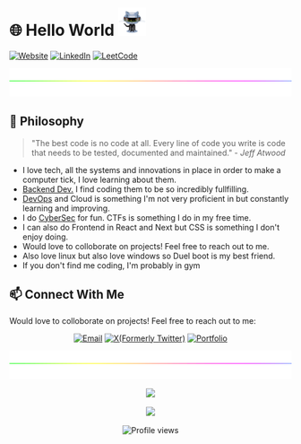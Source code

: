 # 🌐 Hello World  <img src="https://github.com/PrittoRuban/PrittoRuban/blob/main/img/robot.gif" width="50px" height="50px"/> 


[![Website](https://img.shields.io/badge/Portfolio-Visit-4285F4?style=for-the-badge&logo=google-chrome&logoColor=white)](https://prittoruban.vercel.app/)
[![LinkedIn](https://img.shields.io/badge/LinkedIn-Connect-0A66C2?style=for-the-badge&logo=linkedin&logoColor=white)](https://linkedin.com/in/prittoruban)
[![LeetCode](https://img.shields.io/badge/LeetCode-1600+-FFA116?style=for-the-badge&logo=leetcode&logoColor=white)](https://leetcode.com/u/prittoruban/)


<img height="50" width="100%" src="https://github.com/PrittoRuban/PrittoRuban/blob/main/img/divider.gif">


## 💭 Philosophy

> "The best code is no code at all. Every line of code you write is code that needs to be tested, documented and maintained." - *Jeff Atwood*
    
- I love tech, all the systems and innovations in place in order to make a computer tick, I love learning about them.
- <ins>Backend Dev.</ins> I find coding them to be so incredibly fullfilling.
- <ins>DevOps</ins> and Cloud is something I'm not very proficient in but constantly learning and improving.
- I do <ins>CyberSec</ins> for fun. CTFs is something I do in my free time.
- I can also do Frontend in React and Next but CSS is something I don't enjoy doing.
- Would love to colloborate on projects! Feel free to reach out to me.
- Also love linux but also love windows so Duel boot is my best friend.
- If you don't find me coding, I'm probably in gym <br>

<!---
<img height="50" width="100%" src="https://github.com/PrittoRuban/PrittoRuban/blob/main/img/divider.gif">



## 🔍 Current Focus Areas

```javascript
const currentFocus = {
  technologies: ["System Design", "Backend", "Cloud", "Blockchain"],
  personalGrowth: ["Communication", "Open Source Contributions", "Core CS"],
  interests: ["Zero Trust Security", "Distributed Systems", "Performance Optimization"]
};
```

<!---

<img height="50" width="100%" src="https://github.com/PrittoRuban/PrittoRuban/blob/main/img/divider.gif">

## 🧠 Technical Problem Solving

My approach to solving complex technical challenges:

<table>
  <tr>
    <td align="center"><strong>🧩 Problem Decomposition</strong></td>
    <td>Breaking complex problems into manageable components is my specialty. I approach each challenge systematically, identifying core issues before diving into implementation.</td>
  </tr>
  <tr>
    <td align="center"><strong>⚡ Performance Optimization</strong></td>
    <td>I'm obsessed with creating efficient systems - whether optimizing database queries, implementing caching strategies, or refactoring algorithms for efficiency.</td>
  </tr>
  <tr>
    <td align="center"><strong>🔒 Security-Focused Development</strong></td>
    <td>With my cybersecurity background, I integrate security at every development stage - from secure API design to preventing common vulnerabilities like XSS and CSRF attacks.</td>
  </tr>
  <tr>
    <td align="center"><strong>📊 Data-Driven Decisions</strong></td>
    <td>I believe in measuring impact. My implementations always include metrics collection to validate improvements and guide future optimizations.</td>
  </tr>
</table>

<img height="50" width="100%" src="https://github.com/PrittoRuban/PrittoRuban/blob/main/img/divider.gif">

## 🛠️ Code Quality & Engineering Excellence


> "Any fool can write code that a computer can understand. Good programmers write code that humans can understand." - *Martin Fowler*


My code demonstrates:

- **Clean Architecture Principles**: Clear separation of concerns
- **Comprehensive Test Coverage**: Unit, integration, and E2E tests
- **Detailed Documentation**: Helping others understand my thought process
- **Performance Benchmarking**: Data-backed optimization decisions
- **Accessibility Compliance**: Inclusive experiences for all users

<img height="50" width="100%" src="https://github.com/PrittoRuban/PrittoRuban/blob/main/img/divider.gif">



## 💡 Featured Engineering Solutions

### Security-First Authentication System

Created a zero-trust authentication framework with:
- JWT with rotating refresh tokens
- Hardware-backed biometric integration
- Real-time threat monitoring
- Automated suspicious activity detection
- 99.99% protection against common attack vectors

### High-Performance Data Pipeline

Built a scalable data processing system handling:
- 1M+ events/second throughput
- Sub-50ms end-to-end latency
- Automatic failover with zero data loss
- Dynamic scaling based on workload patterns
- Comprehensive monitoring and alerting

### Algorithmic Problem Solving

Developed algorithmic solutions for:
- Graph-based recommendation engines
- Distributed consensus algorithms
- Efficient text search and indexing
- Location-based proximity calculations
- Real-time data synchronization protocols

<img height="50" width="100%" src="https://github.com/PrittoRuban/PrittoRuban/blob/main/img/divider.gif">


## 📚 System Design Knowledge

<table>
  <tr>
    <td width="33%" align="center">
      <img src="https://img.shields.io/badge/Architecture-Microservices-green?style=flat-square" alt="Microservices"/>
      <br/>
      Event-driven systems, service meshes, domain-driven design
    </td>
    <td width="33%" align="center">
      <img src="https://img.shields.io/badge/Scalability-Horizontal_&_Vertical-blue?style=flat-square" alt="Scalability"/>
      <br/>
      Load balancing, sharding, caching strategies, CDN implementation
    </td>
    <td width="33%" align="center">
      <img src="https://img.shields.io/badge/Security-Defense_in_Depth-red?style=flat-square" alt="Security"/>
      <br/>
      OAuth 2.0, OIDC, encryption at rest/transit, penetration testing
    </td>
  </tr>
  <tr>
    <td width="33%" align="center">
      <img src="https://img.shields.io/badge/Data-Polyglot_Persistence-purple?style=flat-square" alt="Data"/>
      <br/>
      ACID vs BASE, NoSQL patterns, data warehousing, ETL pipelines
    </td>
    <td width="33%" align="center">
      <img src="https://img.shields.io/badge/Performance-Optimization-orange?style=flat-square" alt="Performance"/>
      <br/>
      Profiling, bottleneck analysis, lazy loading, connection pooling
    </td>
    <td width="33%" align="center">
      <img src="https://img.shields.io/badge/DevOps-CI/CD_Pipelines-teal?style=flat-square" alt="DevOps"/>
      <br/>
      Infrastructure as code, automated testing, blue/green deployments
    </td>
  </tr>
</table>



<img height="50" width="100%" src="https://github.com/PrittoRuban/PrittoRuban/blob/main/img/divider.gif">



## 🧪 Technical Experiments & Learning

I believe in continuous experimentation and sharing knowledge:

- **[System Design Chronicles](https://github.com/PrittoRuban/system-design-patterns)**: My documentation of scalable architecture patterns
- **[Algorithm Visualizer](https://github.com/PrittoRuban/algorithm-visualizer)**: Interactive tool for understanding complex algorithms
- **[Performance Testing Framework](https://github.com/PrittoRuban/performance-lab)**: Custom tools for benchmarking web applications
- **[Security Sandbox](https://github.com/PrittoRuban/security-playground)**: Experiments with latest security protocols and vulnerability prevention

<img height="50" width="100%" src="https://github.com/PrittoRuban/PrittoRuban/blob/main/img/divider.gif">

## 🌱 Open Source Contributions

I actively contribute to the broader developer community:

- **React Performance Utilities**: Created utilities for identifying render bottlenecks (250+ GitHub stars)
- **MongoDB Data Migration Tools**: Contributed migration scripts for complex document transformations
- **Java Security Framework**: Fixed critical vulnerabilities in authentication modules
- **Accessibility Testing Tools**: Built plugins for automated WCAG compliance checking

<img height="50" width="100%" src="https://github.com/PrittoRuban/PrittoRuban/blob/main/img/divider.gif">

## 📊 Technical Problem Solving Stats

<table>
  <tr>
    <td>
      <img src="https://img.shields.io/badge/LeetCode-1600+-FFA116?style=for-the-badge&logo=leetcode&logoColor=white" alt="LeetCode"/>
      <p>Solved 500+ algorithm challenges</p>
      <p>Top 5% in global rankings</p>
    </td>
    <td>
      <img src="https://img.shields.io/badge/HackerRank-5★_Java-2EC866?style=for-the-badge&logo=hackerrank&logoColor=white" alt="HackerRank"/>
      <p>Gold badge in Problem Solving</p>
      <p>Expert status in Java challenges</p>
    </td>
  </tr>
  <tr>
    <td>
      <img src="https://img.shields.io/badge/CodeSignal-Level_8-blue?style=for-the-badge&logo=codesignal&logoColor=white" alt="CodeSignal"/>
      <p>Perfect scores in company challenges</p>
      <p>Top performer in timed assessments</p>
    </td>
    <td>
      <img src="https://img.shields.io/badge/System_Design-Advanced-purple?style=for-the-badge&logo=amazonwebservices&logoColor=white" alt="System Design"/>
      <p>Strong architectural thinking</p>
      <p>Scalable & maintainable solutions</p>
    </td>
  </tr>
</table>



<img height="50" width="100%" src="https://github.com/PrittoRuban/PrittoRuban/blob/main/img/divider.gif">
--->

## 📫 Connect With Me

Would love to colloborate on projects! Feel free to reach out to me:

<p align="center">
  <a href="mailto:prittoprogrammer@gmail.com"><img src="https://img.shields.io/badge/Email-Let's_Talk-D14836?style=for-the-badge&logo=gmail&logoColor=white" alt="Email" /></a>
  <a href="https://twitter.com/prittoruban"><img src="https://img.shields.io/badge/Twitter-Let's_Build-0A66C2?style=for-the-badge&logo=X&logoColor=white" alt="X(Formerly Twitter)" /></a>
  <a href="https://prittoruban.vercel.app/"><img src="https://img.shields.io/badge/Portfolio-See_My_Work-4285F4?style=for-the-badge&logo=google-chrome&logoColor=white" alt="Portfolio" /></a>
</p>

<img height="50" width="100%" src="https://github.com/PrittoRuban/PrittoRuban/blob/main/img/divider.gif">

<p align="center">
  <img src="https://readme-typing-svg.herokuapp.com?color=2484FF&size=32&center=true&vCenter=true&width=600&lines=Building+the+impossible;Engineering+the+future;Solving+problems+that+matter" />
</p>

<p align="center">
  <img src="https://quotes-github-readme.vercel.app/api?theme=algolia&type=horizontal" />
</p>

<p align="center">
  <img src="https://komarev.com/ghpvc/?username=prittoruban&label=Profile%20views&color=0e75b6&style=flat" alt="Profile views" />
</p>

<!---

# Hi there! <img src="https://raw.githubusercontent.com/PrittoRuban/PrittoRuban/master/img/wave.gif" width="30px" height="30px"/> I'm R. Pritto Ruban  <img src="https://github.com/PrittoRuban/PrittoRuban/blob/main/img/robot.gif" width="50px" height="50px"/> 

**Passionate Engineer | Freelancer | Competitive Programmer | Open Source Enthusiast | [Visit My Website!](https://prittoruban.vercel.app/)**

<img height=50 width=100% src="https://github.com/PrittoRuban/PrittoRuban/blob/main/img/divider.gif">

### 🎯 About Me
I’m a passionate developer with a strong foundation in **Java**, **Full-Stack Web Development**, and **Cyber Security**. I love contributing to **open-source** projects and have hands-on experience with the **MERN stack** and **Java Development**. Always eager to tackle real-world challenges and create impactful solutions. 

<img height=50 width=100% src="https://github.com/PrittoRuban/PrittoRuban/blob/main/img/divider.gif">


### 💼 Experience

**Technical Content Engineer Intern** [Kalvium](https://kalvium.com/) | Coimbatore, India (Remote)  
*Jul 2024 – Oct 2024*  
- Designed and delivered technical content impacting over **1,000+ students**, elevating engagement and comprehension.  
- Spearheaded content optimization strategies, achieving a **15% improvement in course ratings** through continuous feedback loops.  
- Collaborated with cross-functional teams to align learning materials with emerging trends in **technology education**.  

**Freelancer** | Remote  
*Jan 2024 – Present*  
- Built **responsive and dynamic websites** for clients, leveraging frameworks like **React** and **Next.js** for scalable solutions.  
- Developed robust backends using **Node.js** and **Express**, integrating **RESTful APIs** for seamless functionality.  
- Focused on delivering **user-first designs** with optimal performance, accessibility, and cross-browser compatibility.  


**Open Source Contributor** | Remote  
*Jun 2024 – Present*  
- Contributed to **high-impact open-source projects**, improving software reliability and expanding feature sets.  
- Collaborated with global communities to enhance technical solutions and refine coding practices.  
- Continuously explored and implemented **cutting-edge technologies** to add value to open-source ecosystems.  


<img height=50 width=100% src="https://github.com/PrittoRuban/PrittoRuban/blob/main/img/divider.gif">

### 🛠️ My Skills
- **Languages**: Java (Advanced), TypeScript (Intermediate), SQL (Intermediate), C++ (Beginner), Python(Beginner)
- **Web Development**: HTML, CSS, React (Intermediate), Node.js (Intermediate), Express.js (Intermediate), Databases(Intermediate)
- **Tools & Libraries**: Git (Intermediate), GitHub, VSCode, Postman, Insomnia, MongoDB Atlas 

<img height=50 width=100% src="https://github.com/PrittoRuban/PrittoRuban/blob/main/img/divider.gif">

### 💡 Projects
#### [MERN Blog App ⇗](https://github.com/PrittoRuban/MERN_Blog)
A full-stack web application developed using MongoDB, Express.js, React.js, Node.js, and Tailwind CSS.
- **Features**: Admin functionality, user management, JWT authentication, responsive design.
- **Impact**: Increased user engagement by 25% through seamless user experience and robust authentication.
- **Technologies Used**: MERN stack, React Redux, JWT, Tailwind CSS


<img height=50 width=100% src="https://github.com/PrittoRuban/PrittoRuban/blob/main/img/divider.gif">

### 🏆 Achievements  

- **Overall Champion - Full Stack Development**  
  **Sairam Engineering College Hackathon**, Aug 2024  
  - Led a team to build a **restaurant reservation system** with real-time updates and AI chatbot integration.  

- **1st Place - Coding Contests**  
  - **SRM Eswari Engineering College**, Aug 2024: Solved complex problems under time constraints.  
  - **RMK College of Engineering and Technology**, Apr 2024: Top performer in an inter-college event.  

- **2nd Place**  
  - **Paper Presentation**, SRM Eswari Engineering College, Aug 2024: Presented advanced technical concepts effectively.  
  - **Web Design Challenge**, Rajalakshmi Engineering College, Feb 2024: Designed an award-winning **e-commerce website** ([GitHub ⇗](https://github.com/PrittoRuban/E-Commerce_Website)).  

- **1st Place - Web Design Using AI Tools**  
  **Sairam Institute of Technology**, Feb 2024  
  - Won for innovative use of AI-powered design tools.  

- **Competitive Programming**  
  - Solved **3,000+ problems** across [LeetCode ⇗](https://leetcode.com/u/prittoruban/), [GeeksforGeeks ⇗](https://www.geeksforgeeks.org/user/prittoruban/), and [HackerRank ⇗](https://www.hackerrank.com/profile/PrittoRuban).  
  - Completed **2,000+ programs** in **SkillRack**, earning **20+ certifications**.  


<img height=50 width=100% src="https://github.com/PrittoRuban/PrittoRuban/blob/main/img/divider.gif">

### 📫 Contact Me & Education

| **Contact Me** | **Education** |
|----------------|---------------|
| **Email**: [prittoprogrammer@gmail.com](mailto:prittoprogrammer@gmail.com) | **R.M.K College of Engineering and Technology** |
| **LinkedIn**: [Connect with me ⇗](https://linkedin.com/in/prittoruban) | **Bachelor of Engineering in Computer Science** |
| **GitHub**: [Follow me ⇗](https://github.com/PrittoRuban) | **Specialization**: Cyber Security |



<img height=50 width=100% src="https://github.com/PrittoRuban/PrittoRuban/blob/main/img/divider.gif">

### 🌟 Let’s Connect  
Looking for a passionate developer? Have a project idea? Let’s connect and create something exceptional! 
Reach out in any way convenient for you-email, LinkedIn, GitHub, or more! I’ll reply to you anywhere.


<img height=50 width=100% src="https://github.com/PrittoRuban/PrittoRuban/blob/main/img/divider.gif">

<p align="center"> <img src="https://readme-typing-svg.herokuapp.com?&color=2484FF&size=32&lines=Inspiration+to+Innovate+💡;Passion+to+Succeed+🎓;Dedication+to+Mastery+🔍&font=Pacifico&center=true&height=50&width=600&vCenter=true" /> </p>

[//]: <> (<p align="center"> <img src="https://github-profile-trophy.vercel.app/?username=PrittoRuban&theme=algolia" alt="prittoruban" /> </p>)

<p align="center"> <img src="https://quotes-github-readme.vercel.app/api?theme=algolia&type=horizontal" /> </p>


[//]: <> (<p align="center"> <img src="https://leetcard.jacoblin.cool/prittoruban?ext=contest"/> </p>)

<img height=50 width=100% src="https://github.com/PrittoRuban/PrittoRuban/blob/main/img/divider.gif">

<p align="center"> <img src="https://komarev.com/ghpvc/?username=prittoruban&label=Profile%20views&color=0e75b6&style=flat" alt="prittoruban" /> </p>

--->

<!---

<h1 align="center">
    Hi there 👋 It's me Pritto Ruban
    <p><img src="https://komarev.com/ghpvc/?username=prittoruban&label=Profile%20views&color=0e75b6&style=flat" alt="prittoruban" /> </p>
</h1>
<h3 align="center"><i>Great to see you here 💫</i></h3>

<br>

- 👀 *I’m interested in **Full-Stack Development** and **Block Chain***
- 🌱 _I’m currently learning **DSA** and Persuing my **B.E degree**..._
- 💞️ _I wish to explore all **Technologies**...._
- 💖 _Loves to learn new things_
- 📫 _How to reach me **prittoruban0609@gmail.com**😉_

<p align="left"><b>1500+ Programs solved in SkillRack and 20+ Certificates 🏆</b></p>

<p align="left">
<a href="https://www.skillrack.com/faces/resume.xhtml?id=438898&key=61d8fe7f74d005af56334c549cb369255ccf8777" target="_blank"> <img align="center" src="https://cdn.skillrack.com/img/logo.gif" height="40" width="200" ></a> </p>

<h2 align="center">Computer Science Engineering Student 🧑‍💻</h2>

<p align="left"> <h3>About: </h3>
    <ul>
        <li>
            ⚡𝐂𝐮𝐫𝐫𝐞𝐧𝐭𝐥𝐲, 𝐚𝐬 𝐚 𝐬𝐭𝐮𝐝𝐞𝐧𝐭 𝐚𝐭 𝐑.𝐌.𝐊 𝐂𝐨𝐥𝐥𝐞𝐠𝐞 𝐨𝐟 𝐄𝐧𝐠𝐢𝐧𝐞𝐞𝐫𝐢𝐧𝐠 𝐚𝐧𝐝 𝐓𝐞𝐜𝐡𝐧𝐨𝐥𝐨𝐠𝐲, 𝐈 𝐚𝐦 𝐚 𝐩𝐚𝐬𝐬𝐢𝐨𝐧𝐚𝐭𝐞 𝐞𝐧𝐭𝐡𝐮𝐬𝐢𝐚𝐬𝐭 𝐨𝐟 𝐜𝐨𝐦𝐩𝐮𝐭𝐞𝐫 𝐬𝐜𝐢𝐞𝐧𝐜𝐞 𝐞𝐧𝐠𝐢𝐧𝐞𝐞𝐫𝐢𝐧𝐠.
        </li>
        <li>
             🧑🏻‍💻𝐈 𝐚𝐦 𝐢𝐧𝐭𝐞𝐫𝐞𝐬𝐭𝐞𝐝 𝐢𝐧 𝐚𝐭𝐭𝐞𝐧𝐝𝐢𝐧𝐠 𝐩𝐫𝐨𝐣𝐞𝐜𝐭 𝐩𝐫𝐞𝐬𝐞𝐧𝐭𝐚𝐭𝐢𝐨𝐧𝐬 𝐚𝐧𝐝 𝐯𝐚𝐫𝐢𝐨𝐮𝐬 𝐜𝐨𝐝𝐢𝐧𝐠 𝐞𝐯𝐞𝐧𝐭𝐬 𝐭𝐨 𝐥𝐞𝐚𝐫𝐧 𝐟𝐫𝐨𝐦 𝐢𝐧𝐝𝐮𝐬𝐭𝐫𝐲 𝐞𝐱𝐩𝐞𝐫𝐭𝐬 𝐚𝐧𝐝 𝐬𝐭𝐚𝐲 𝐮𝐩-𝐭𝐨-𝐝𝐚𝐭𝐞 𝐰𝐢𝐭𝐡 𝐭𝐡𝐞 𝐥𝐚𝐭𝐞𝐬𝐭 𝐭𝐫𝐞𝐧𝐝𝐬 𝐚𝐧𝐝 𝐭𝐞𝐜𝐡𝐧𝐨𝐥𝐨𝐠𝐢𝐞𝐬 𝐢𝐧 𝐭𝐡𝐞 𝐟𝐢𝐞𝐥𝐝.
        </li>
            💡𝐈 𝐚𝐦 𝐝𝐞𝐝𝐢𝐜𝐚𝐭𝐞𝐝 𝐭𝐨 𝐦𝐚𝐬𝐭𝐞𝐫𝐢𝐧𝐠 𝐭𝐡𝐞 𝐟𝐢𝐞𝐥𝐝 𝐚𝐧𝐝 𝐝𝐫𝐢𝐯𝐞𝐧 𝐭𝐨 𝐢𝐧𝐧𝐨𝐯𝐚𝐭𝐞 𝐚𝐧𝐝 𝐜𝐨𝐧𝐭𝐫𝐢𝐛𝐮𝐭𝐞 𝐦𝐞𝐚𝐧𝐢𝐧𝐠𝐟𝐮𝐥𝐥𝐲 𝐭𝐨 𝐭𝐡𝐞 𝐰𝐨𝐫𝐥𝐝 𝐨𝐟 𝐭𝐞𝐜𝐡𝐧𝐨𝐥𝐨𝐠𝐲.
         <li>
            🫱🏻‍🫲🏻 𝐋𝐞𝐭'𝐬 𝐠𝐞𝐭 𝐜𝐨𝐧𝐧𝐞𝐜𝐭𝐞𝐝
        </li>
    </ul>
</p>

<p align = "center">
    <img src="https://quotes-github-readme.vercel.app/api?type=vetical&theme=tokyonight" alt="">
</p>

<h3 align="left">Connect with me:</h3>
<p align="left">
<a href="https://www.linkedin.com/in/prittoruban" target="_blank"><img align="center" src="https://raw.githubusercontent.com/rahuldkjain/github-profile-readme-generator/master/src/images/icons/Social/linked-in-alt.svg" alt="r-pritto-ruban" height="30" width="40" /></a>
<a href="https://twitter.com/prittoruban" target="_blank"><img align="center" src="https://raw.githubusercontent.com/rahuldkjain/github-profile-readme-generator/master/src/images/icons/Social/twitter.svg" alt="prittoruban" height="40" width="40" /></a>
<a href="https://www.instagram.com/prittorubanofficial?igsh=ODhxZjQ5YW5nbG9h" target="_blank"><img align="center" src="https://th.bing.com/th/id/R.03f40b67b63d9c1c1a5a792109bbc699?rik=8HhXk%2b5PP7XurQ&riu=http%3a%2f%2fpngimg.com%2fuploads%2finstagram%2finstagram_PNG10.png&ehk=%2f7%2ftghrL31GFpelB7DZvprao8IZHRvmhi0BpDsEAZgI%3d&risl=&pid=ImgRaw&r=0" alt="r-pritto-ruban" height="35" width="40" /></a>
<a href="https://www.facebook.com/prittoruban?mibextid=ZbWKwL" target="_blank"><img align="center" src="https://th.bing.com/th/id/R.2bad70f2d08429a28dfbebd4c237924b?rik=vgEdhJ%2f%2biiEnQQ&riu=http%3a%2f%2fpngimg.com%2fuploads%2ffacebook_logos%2ffacebook_logos_PNG19748.png&ehk=0ZiZ04ZZ6mSJ5oyPxBh1gy4FSYhegWTWyDpCiI73sbw%3d&risl=&pid=ImgRaw&r=0" alt="r-pritto-ruban" height="35" width="40" /></a>
</p>

```js
function achieveTheImpossible() {
  let challenges = [],
    goals = [];

  while (challenges.length) {
    challenges.forEach((challenge) =>
      console.log(`Overcoming challenge: ${challenge}`)
    );

    if (goals.some((goal) => !isGoalAchieved(goal)))
      goals.forEach((goal) => console.log("Striving for goal: ${goal}"));
    else return celebrateSuccess();

    if (newChallengesArise()) brainstormSolutions();
    adaptToChange();
  }
}

achieveTheImpossible();
```

<h3 align="left">I code in:</h3>
<p align="left">
    <img src="https://raw.githubusercontent.com/devicons/devicon/master/icons/html5/html5-original-wordmark.svg" alt="html5" width="50" height="50"/>
    <img src="https://raw.githubusercontent.com/devicons/devicon/master/icons/css3/css3-original-wordmark.svg" alt="css3" width="50" height="50"/>
    <img src="https://raw.githubusercontent.com/devicons/devicon/master/icons/javascript/javascript-original.svg" alt="javascript" width="45" height="50"/>
    <img src="https://velog.velcdn.com/images/fervor_dev/post/063202f7-ac63-49d9-ba7a-1fc9fb003adf/image.png" alt="tailwind css" width="50" height="50"/>
    <img src="https://raw.githubusercontent.com/devicons/devicon/master/icons/react/react-original-wordmark.svg" alt="react" width="50" height="50"/>
    <img src="https://raw.githubusercontent.com/devicons/devicon/master/icons/nodejs/nodejs-original-wordmark.svg" alt="nodejs" width="50" height="50"/>
    <img src="https://ajeetchaulagain.com/static/7cb4af597964b0911fe71cb2f8148d64/87351/express-js.png" alt="express-js-icon" width="50" height="50"/>
    <img src="https://raw.githubusercontent.com/devicons/devicon/master/icons/java/java-original.svg" alt="java" width="50" height="50"/>
    <img src="https://raw.githubusercontent.com/devicons/devicon/master/icons/c/c-original.svg" alt="c" width="50" height="50"/>
    <img src="https://raw.githubusercontent.com/devicons/devicon/master/icons/cplusplus/cplusplus-original.svg" alt="cplusplus" width="50" height="50"/>
    <img src="https://raw.githubusercontent.com/devicons/devicon/master/icons/python/python-original.svg" alt="python" width="50" height="50"/>
    <img src="https://raw.githubusercontent.com/devicons/devicon/master/icons/mysql/mysql-original-wordmark.svg" alt="mysql" width="50" height="50"/>
    <img src="https://raw.githubusercontent.com/devicons/devicon/master/icons/postgresql/postgresql-original-wordmark.svg" alt="postgresql" width="50" height="50"/>
    <img src="https://raw.githubusercontent.com/devicons/devicon/master/icons/mongodb/mongodb-original-wordmark.svg" alt="mongodb" width="50" height="50"/>
    <img src="https://cdn-images-1.medium.com/max/480/1*2YG993b8WrHwvmAe7WckAA.png" alt="redux-toolkit" width="50" height="50"/>
</p>
<h3 align="left"> Tools I use:</h3>
<p>
    <img src="https://th.bing.com/th/id/R.9f6038f8ae674f6ec7b8aab72be665e2?rik=Wrh64mHaWbaAjA&riu=http%3a%2f%2fscarpie.altervista.org%2fwp-content%2fuploads%2f2018%2f11%2f1200px-Visual_Studio_Code_1.35_icon.svg_-960x960.png&ehk=x3wZGvsFJe1sxbeaugICOhq46xiuEsPjs%2fHzT%2bqlU78%3d&risl=&pid=ImgRaw&r=0" alt="vscode" width="50" height="50"/>
    <img src="https://cdn.worldvectorlogo.com/logos/postman.svg" alt="postman-icon" width="50" height="50"/>
    <img src="https://www.vectorlogo.zone/logos/git-scm/git-scm-icon.svg" alt="git" width="50" height="50"/>
    <img src="https://raw.githubusercontent.com/devicons/devicon/master/icons/linux/linux-original.svg" alt="linux" width="50" height="50"/>
    <img src="https://2.bp.blogspot.com/-KVFNcyNJpmc/XIe-Sqa674I/AAAAAAAAIuk/VRK5WWydfD4yjMq_AkU6B2h3WAROEvOMgCK4BGAYYCw/s1600/logo%2Bfigma%2Bicon.png" alt="figma-icon" width="50" height="50"/>
    <img src="https://i1.wp.com/img.olhardigital.com.br/wp-content/uploads/2023/03/editor-de-codigo-fonte-replit.png?resize=780,470" alt="replit-icon" width="60" height="50"/>
</p>

<h3 align="center">GitHub Stats</h3>
<div align="center">
    
 ![PrittoRuban's Stats](https://github-readme-stats.vercel.app/api?username=PrittoRuban&theme=tokyonight&show_icons=true&hide_border=true&count_private=true)
 ![PrittoRuban's Top Languages](https://github-readme-stats.vercel.app/api/top-langs/?username=PrittoRuban&theme=tokyonight&show_icons=true&hide_border=true&layout=compact)
 ![](https://github-profile-summary-cards.vercel.app/api/cards/profile-details?username=PrittoRuban&theme=tokyonight&hide_border=true)
 
</div>

<p align="center"> <img src="https://github-profile-trophy.vercel.app/?username=PrittoRuban&theme=tokyonight" alt="prittoruban" /> </p>
<p align="center"> <a href="https://twitter.com/prittoruban" target="blank"><img src="https://img.shields.io/twitter/follow/prittoruban?logo=twitter&style=for-the-badge" alt="prittoruban" /></a> </p>

<img src="./waves.svg" >

<details align="center">
<summary> Click for more Information </summary>

⚡𝐂𝐮𝐫𝐫𝐞𝐧𝐭𝐥𝐲, 𝐚𝐬 𝐚 𝐬𝐭𝐮𝐝𝐞𝐧𝐭 𝐚𝐭 𝐑.𝐌.𝐊 𝐂𝐨𝐥𝐥𝐞𝐠𝐞 𝐨𝐟 𝐄𝐧𝐠𝐢𝐧𝐞𝐞𝐫𝐢𝐧𝐠 𝐚𝐧𝐝 𝐓𝐞𝐜𝐡𝐧𝐨𝐥𝐨𝐠𝐲, 𝐈 𝐚𝐦 𝐚 𝐩𝐚𝐬𝐬𝐢𝐨𝐧𝐚𝐭𝐞 𝐞𝐧𝐭𝐡𝐮𝐬𝐢𝐚𝐬𝐭 𝐨𝐟 𝐜𝐨𝐦𝐩𝐮𝐭𝐞𝐫 𝐬𝐜𝐢𝐞𝐧𝐜𝐞 𝐞𝐧𝐠𝐢𝐧𝐞𝐞𝐫𝐢𝐧𝐠.

🧑🏻‍💻𝐈 𝐚𝐦 𝐢𝐧𝐭𝐞𝐫𝐞𝐬𝐭𝐞𝐝 𝐢𝐧 𝐚𝐭𝐭𝐞𝐧𝐝𝐢𝐧𝐠 𝐩𝐫𝐨𝐣𝐞𝐜𝐭 𝐩𝐫𝐞𝐬𝐞𝐧𝐭𝐚𝐭𝐢𝐨𝐧𝐬 𝐚𝐧𝐝 𝐯𝐚𝐫𝐢𝐨𝐮𝐬 𝐜𝐨𝐝𝐢𝐧𝐠 𝐞𝐯𝐞𝐧𝐭𝐬 𝐭𝐨 𝐥𝐞𝐚𝐫𝐧 𝐟𝐫𝐨𝐦 𝐢𝐧𝐝𝐮𝐬𝐭𝐫𝐲 𝐞𝐱𝐩𝐞𝐫𝐭𝐬 𝐚𝐧𝐝 𝐬𝐭𝐚𝐲 𝐮𝐩-𝐭𝐨-𝐝𝐚𝐭𝐞 𝐰𝐢𝐭𝐡 𝐭𝐡𝐞 𝐥𝐚𝐭𝐞𝐬𝐭 𝐭𝐫𝐞𝐧𝐝𝐬 𝐚𝐧𝐝 𝐭𝐞𝐜𝐡𝐧𝐨𝐥𝐨𝐠𝐢𝐞𝐬 𝐢𝐧 𝐭𝐡𝐞 𝐟𝐢𝐞𝐥𝐝.

💡𝐈 𝐚𝐦 𝐝𝐞𝐝𝐢𝐜𝐚𝐭𝐞𝐝 𝐭𝐨 𝐦𝐚𝐬𝐭𝐞𝐫𝐢𝐧𝐠 𝐭𝐡𝐞 𝐟𝐢𝐞𝐥𝐝 𝐚𝐧𝐝 𝐝𝐫𝐢𝐯𝐞𝐧 𝐭𝐨 𝐢𝐧𝐧𝐨𝐯𝐚𝐭𝐞 𝐚𝐧𝐝 𝐜𝐨𝐧𝐭𝐫𝐢𝐛𝐮𝐭𝐞 𝐦𝐞𝐚𝐧𝐢𝐧𝐠𝐟𝐮𝐥𝐥𝐲 𝐭𝐨 𝐭𝐡𝐞 𝐰𝐨𝐫𝐥𝐝 𝐨𝐟 𝐭𝐞𝐜𝐡𝐧𝐨𝐥𝐨𝐠𝐲.
🫱🏻‍🫲🏻 𝐋𝐞𝐭'𝐬 𝐠𝐞𝐭 𝐜𝐨𝐧𝐧𝐞𝐜𝐭𝐞𝐝

</details>

-->
